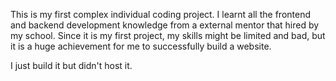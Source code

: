 This is my first complex individual coding project.
I learnt all the frontend and backend development knowledge from a external mentor that hired by my school. 
Since it is my first project, my skills might be limited and bad, but it is a huge achievement for me to successfully build a website.

I just build it but didn't host it.
